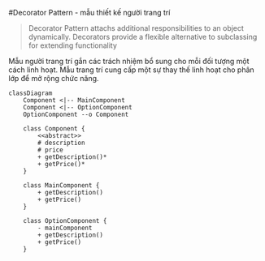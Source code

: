 #Decorator Pattern - mẫu thiết kế người trang trí
> Decorator Pattern attachs additional responsibilities to an object dynamically.
> Decorators provide a flexible alternative to subclassing for extending functionality
>
Mẫu người trang trí gắn các trách nhiệm bổ sung cho mỗi đối tượng một cách linh hoạt.
Mẫu trang trí cung cấp một sự thay thế linh hoạt cho phân lớp để mở rộng chức năng.

```mermaid
classDiagram
    Component <|-- MainComponent
    Component <|-- OptionComponent
    OptionComponent --o Component
    
    class Component {
        <<abstract>>
        # description
        # price
        + getDescription()*
        + getPrice()*
    }
    
    class MainComponent {
        + getDescription()
        + getPrice()
    }
    
    class OptionComponent {
        - mainComponent
        + getDescription()
        + getPrice()
    }
```